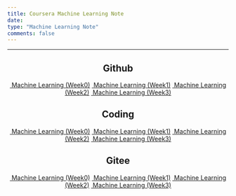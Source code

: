```yaml
---
title: Coursera Machine Learning Note
date: 
type: "Machine Learning Note"
comments: false
---
```

---
<center>
    <strong><h2>Github</h2></strong>
    <a href="https://tankeryang.github.io/posts/Machine%20Learning%20(Week0)"><i class="fa fa-external-link" aria-hidden="true"></i>&nbsp;Machine Learning (Week0)</a>
    <a href="https://tankeryang.github.io/posts/Machine%20Learning%20(Week1)"><i class="fa fa-external-link" aria-hidden="true"></i>&nbsp;Machine Learning (Week1)</a>
    <a href="https://tankeryang.github.io/posts/Machine%20Learning%20(Week2)"><i class="fa fa-external-link" aria-hidden="true"></i>&nbsp;Machine Learning (Week2)</a>
    <a href="https://tankeryang.github.io/posts/Machine%20Learning%20(Week3)"><i class="fa fa-external-link" aria-hidden="true"></i>&nbsp;Machine Learning (Week3)</a>
</center>
<center>
    <strong><h2>Coding</h2></strong>
    <a href="https://tankeryang.coding.me/posts/Machine%20Learning%20(Week0)"><i class="fa fa-external-link" aria-hidden="true"></i>&nbsp;Machine Learning (Week0)</a>
    <a href="https://tankeryang.coding.me/posts/Machine%20Learning%20(Week1)"><i class="fa fa-external-link" aria-hidden="true"></i>&nbsp;Machine Learning (Week1)</a>
    <a href="https://tankeryang.coding.me/posts/Machine%20Learning%20(Week2)"><i class="fa fa-external-link" aria-hidden="true"></i>&nbsp;Machine Learning (Week2)</a>
    <a href="https://tankeryang.coding.me/posts/Machine%20Learning%20(Week3)"><i class="fa fa-external-link" aria-hidden="true"></i>&nbsp;Machine Learning (Week3)</a>
</center>
<center>
    <strong><h2>Gitee</h2></strong>
    <a href="http://tankeryang.gitee.io/posts/Machine%20Learning%20(Week0)"><i class="fa fa-external-link" aria-hidden="true"></i>&nbsp;Machine Learning (Week0)</a>
    <a href="http://tankeryang.gitee.io/posts/Machine%20Learning%20(Week1)"><i class="fa fa-external-link" aria-hidden="true"></i>&nbsp;Machine Learning (Week1)</a>
    <a href="http://tankeryang.gitee.io/posts/Machine%20Learning%20(Week2)"><i class="fa fa-external-link" aria-hidden="true"></i>&nbsp;Machine Learning (Week2)</a>
    <a href="http://tankeryang.gitee.io/posts/Machine%20Learning%20(Week3)"><i class="fa fa-external-link" aria-hidden="true"></i>&nbsp;Machine Learning (Week3)</a>
</center>

